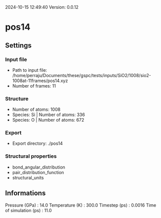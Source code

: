 2024-10-15 12:49:40
Version: 0.0.12
# pos14
## Settings
### Input file
- Path to input file: /home/perraju/Documents/these/gspc/tests/inputs/SiO2/1008/sio2-1008at-11frames/pos14.xyz
- Number of frames: 11
### Structure
- Number of atoms: 1008
- Species: Si | Number of atoms: 336
- Species: O | Number of atoms: 672
### Export
- Export directory: ./pos14
### Structural properties
- bond_angular_distribution
- pair_distribution_function
- structural_units
## Informations
Pressure (GPa) : 14.0
Temperature (K) : 300.0
Timestep (ps) : 0.0016
Time of simulation (ps) : 11.0
